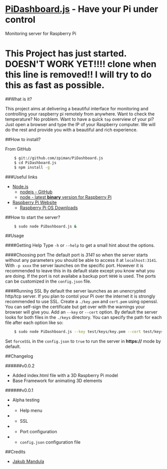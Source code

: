 [PiDashboard.js](https://github.com/zpiman/PiDashboard.js "PiDashboard.js") - Have your Pi under control
==============

Monitoring server for Raspberry Pi
# This Project has just started. **DOESN'T WORK YET!!!!** clone when this line is removed!! I will try to do this as fast as possible.


##What is it?

This project aims at delivering a beautiful interface for monitoring and controlling your raspberry pi remotely from anywhere. Want to check the temperature? No problem. Want to have a quick `top` overview of your pi? Just open a browser and type the IP of your Raspberry computer. We will do the rest and provide you with a beautiful and rich experience.

##How to install?

From GitHub

```bash
    $ git://github.com/zpiman/PiDashboard.js
    $ cd PiDashboard.js
    $ npm install -g
```
###Useful links
* [Node.js](http://nodejs.org/)
    * [nodejs - GitHub](https://github.com/joyent/node)
    * [node - latest **binary** version for Raspberry Pi](https://gist.github.com/adammw/3245130)
* [Raspberry Pi Website](http://www.raspberrypi.org/)
    * [Raspberry Pi OS Downloads](http://www.raspberrypi.org/downloads)

##How to start the server?
```bash
    $ sudo node PiDashboard.js &
```
##Usage

####Getting Help
Type `-h` or `--help` to get a small hint about the options.

####Choosing port
The default port is _3141_ so when the server starts without any parameters you should be able to access it at `localhost:3141`.
With `-p xxxx` the server launches on the specific port. However it is recommended to leave this in its default state except you know what you are doing.
If the port is not availabe a backup port `9090` is used. The ports can be customized in the `config.json` file.

####Running SSL
By default the server launches  as an unencrypted http/tcp server. If you plan to contol your Pi over the internet it is strongly recommended to use SSL.
Create a `./key.pem` and `cert.pem` using openssl. You can self-sign the certificate but get over with the warnings your browser will give you.
Add an `--key` or `--cert` option. By default the server looks for both files in the `./keys` directory. You can specify the path for each file after each option like so:
```bash
	$ sudo node PiDashboard.js --key test/keys/key.pem --cert test/keys/cert.pem
```	
Set `forceSSL` in the `config.json` to `true` to run the server in **https://** mode by default.

##Changelog
  
######v0.0.2
* Added index.html file with a 3D Raspberry Pi model
* Base Framework for animating 3D elements

######v0.0.1
* Alpha testing
* + Help menu
* + SSL
* + Port configuration
* + `config.json` configuration file


##Credits
* [Jakub Mandula](https://github.com/zpiman/ "zpiman")


